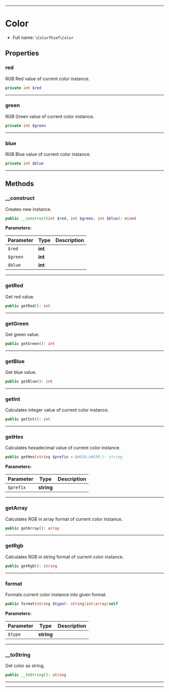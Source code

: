***

# Color

* Full name: `\ColorThief\Color`

## Properties

### red

RGB Red value of current color instance.

```php
private int $red
```

***

### green

RGB Green value of current color instance.

```php
private int $green
```

***

### blue

RGB Blue value of current color instance.

```php
private int $blue
```

***

## Methods

### __construct

Creates new instance.

```php
public __construct(int $red, int $green, int $blue): mixed
```

**Parameters:**

| Parameter | Type | Description |
|-----------|------|-------------|
| `$red` | **int** |  |
| `$green` | **int** |  |
| `$blue` | **int** |  |

***

### getRed

Get red value.

```php
public getRed(): int
```

***

### getGreen

Get green value.

```php
public getGreen(): int
```

***

### getBlue

Get blue value.

```php
public getBlue(): int
```

***

### getInt

Calculates integer value of current color instance.

```php
public getInt(): int
```

***

### getHex

Calculates hexadecimal value of current color instance.

```php
public getHex(string $prefix = &#039;&#039;): string
```

**Parameters:**

| Parameter | Type | Description |
|-----------|------|-------------|
| `$prefix` | **string** |  |

***

### getArray

Calculates RGB in array format of current color instance.

```php
public getArray(): array
```

***

### getRgb

Calculates RGB in string format of current color instance.

```php
public getRgb(): string
```

***

### format

Formats current color instance into given format.

```php
public format(string $type): string|int|array|self
```

**Parameters:**

| Parameter | Type | Description |
|-----------|------|-------------|
| `$type` | **string** |  |

***

### __toString

Get color as string.

```php
public __toString(): string
```

***


***

